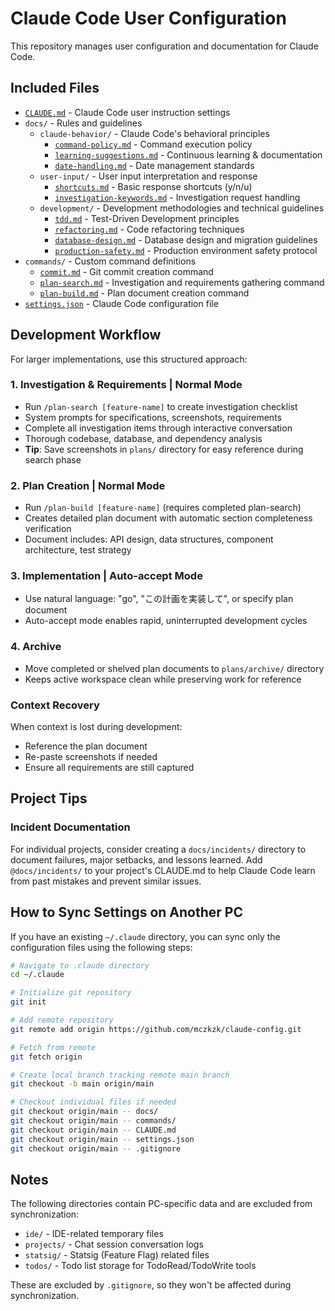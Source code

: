 # Claude Code User Configuration

This repository manages user configuration and documentation for Claude Code.

## Included Files

- [`CLAUDE.md`](CLAUDE.md) - Claude Code user instruction settings
- `docs/` - Rules and guidelines
  - `claude-behavior/` - Claude Code's behavioral principles
    - [`command-policy.md`](docs/claude-behavior/command-policy.md) - Command execution policy
    - [`learning-suggestions.md`](docs/claude-behavior/learning-suggestions.md) - Continuous learning & documentation
    - [`date-handling.md`](docs/claude-behavior/date-handling.md) - Date management standards
  - `user-input/` - User input interpretation and response
    - [`shortcuts.md`](docs/user-input/shortcuts.md) - Basic response shortcuts (y/n/u)
    - [`investigation-keywords.md`](docs/user-input/investigation-keywords.md) - Investigation request handling
  - `development/` - Development methodologies and technical guidelines
    - [`tdd.md`](docs/development/tdd.md) - Test-Driven Development principles
    - [`refactoring.md`](docs/development/refactoring.md) - Code refactoring techniques
    - [`database-design.md`](docs/development/database-design.md) - Database design and migration guidelines
    - [`production-safety.md`](docs/development/production-safety.md) - Production environment safety protocol
- `commands/` - Custom command definitions
  - [`commit.md`](commands/commit.md) - Git commit creation command
  - [`plan-search.md`](commands/plan-search.md) - Investigation and requirements gathering command
  - [`plan-build.md`](commands/plan-build.md) - Plan document creation command
- [`settings.json`](settings.json) - Claude Code configuration file

## Development Workflow

For larger implementations, use this structured approach:

### 1. Investigation & Requirements | Normal Mode
- Run `/plan-search [feature-name]` to create investigation checklist
- System prompts for specifications, screenshots, requirements
- Complete all investigation items through interactive conversation
- Thorough codebase, database, and dependency analysis
- **Tip**: Save screenshots in `plans/` directory for easy reference during search phase

### 2. Plan Creation | Normal Mode  
- Run `/plan-build [feature-name]` (requires completed plan-search)
- Creates detailed plan document with automatic section completeness verification
- Document includes: API design, data structures, component architecture, test strategy

### 3. Implementation | Auto-accept Mode
- Use natural language: "go", "この計画を実装して", or specify plan document
- Auto-accept mode enables rapid, uninterrupted development cycles

### 4. Archive
- Move completed or shelved plan documents to `plans/archive/` directory
- Keeps active workspace clean while preserving work for reference

### Context Recovery
When context is lost during development:
- Reference the plan document
- Re-paste screenshots if needed
- Ensure all requirements are still captured

## Project Tips

### Incident Documentation
For individual projects, consider creating a `docs/incidents/` directory to document failures, major setbacks, and lessons learned. Add `@docs/incidents/` to your project's CLAUDE.md to help Claude Code learn from past mistakes and prevent similar issues.

## How to Sync Settings on Another PC

If you have an existing `~/.claude` directory, you can sync only the configuration files using the following steps:

```bash
# Navigate to .claude directory
cd ~/.claude

# Initialize git repository
git init

# Add remote repository
git remote add origin https://github.com/mczkzk/claude-config.git

# Fetch from remote
git fetch origin

# Create local branch tracking remote main branch
git checkout -b main origin/main

# Checkout individual files if needed
git checkout origin/main -- docs/
git checkout origin/main -- commands/
git checkout origin/main -- CLAUDE.md
git checkout origin/main -- settings.json
git checkout origin/main -- .gitignore
```

## Notes

The following directories contain PC-specific data and are excluded from synchronization:
- `ide/` - IDE-related temporary files
- `projects/` - Chat session conversation logs
- `statsig/` - Statsig (Feature Flag) related files
- `todos/` - Todo list storage for TodoRead/TodoWrite tools

These are excluded by `.gitignore`, so they won't be affected during synchronization.